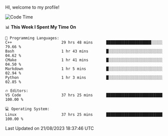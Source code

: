 HI, welcome to my profile!
<!--START_SECTION:waka-->
![Code Time](http://img.shields.io/badge/Code%20Time-1%2C250%20hrs%2046%20mins-blue)

📊 **This Week I Spent My Time On** 

```text
💬 Programming Languages: 
C++                      29 hrs 48 mins      ████████████████████░░░░░   79.66 % 
Bash                     1 hr 43 mins        █░░░░░░░░░░░░░░░░░░░░░░░░   04.62 % 
CMake                    1 hr 41 mins        █░░░░░░░░░░░░░░░░░░░░░░░░   04.50 % 
Markdown                 1 hr 5 mins         █░░░░░░░░░░░░░░░░░░░░░░░░   02.94 % 
Python                   1 hr 3 mins         █░░░░░░░░░░░░░░░░░░░░░░░░   02.85 % 

🔥 Editors: 
VS Code                  37 hrs 25 mins      █████████████████████████   100.00 % 

💻 Operating System: 
Linux                    37 hrs 25 mins      █████████████████████████   100.00 % 
```


 Last Updated on 21/08/2023 18:37:46 UTC
<!--END_SECTION:waka-->
